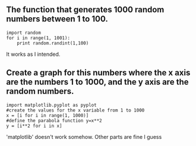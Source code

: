 ## The function that generates 1000 random numbers between 1 to 100. ##
```
import random
for i in range(1, 1001):
    print random.randint(1,100)
```
It works as I intended. 

## Create a graph for this numbers where the x axis are the numbers 1 to 1000, and the y axis are the random numbers. ##
```
import matplotlib.pyplot as pyplot
#create the values for the x variable from 1 to 1000
x = [i for i in range(1, 1000)]
#define the parabola function y=x**2
y = [i**2 for i in x]
```
'matplotlib' doesn't work somehow. Other parts are fine I guess


